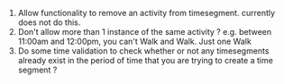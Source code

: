 


1.  Allow functionality to remove an activity from timesegment.  currently does not do this.
2.  Don't allow more than 1 instance of the same activity ?  e.g. between 11:00am and 12:00pm, you can't Walk and Walk.  Just one Walk
3.  Do some time validation to check whether or not any timesegments already exist in the period of time that you are trying to create a time segment ?